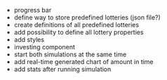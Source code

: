 - progress bar
- define way to store predefined lotteries (json file?)
- create definitions of all predefined lotteries
- add possibility to define all lottery properties
- add styles
- investing component
- start both simulations at the same time
- add real-time generated chart of amount in time
- add stats after running simulation
